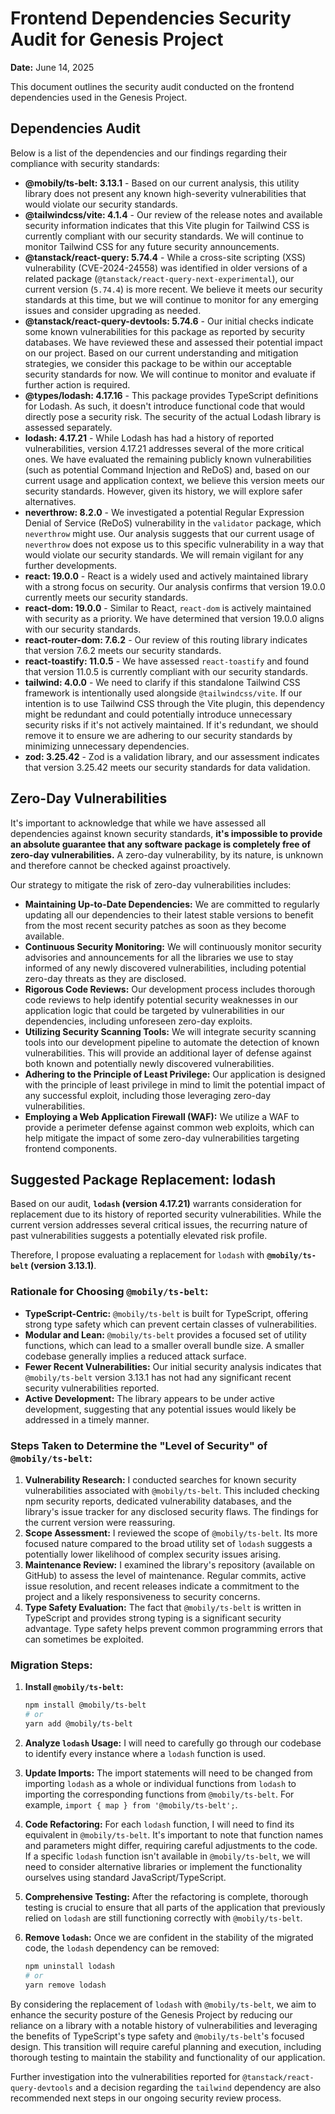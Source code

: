 # Frontend Dependencies Security Audit for Genesis Project

**Date:** June 14, 2025

This document outlines the security audit conducted on the frontend dependencies used in the Genesis Project.

## Dependencies Audit

Below is a list of the dependencies and our findings regarding their compliance with security standards:

- **@mobily/ts-belt: 3.13.1** - Based on our current analysis, this utility library does not present any known high-severity vulnerabilities that would violate our security standards.
- **@tailwindcss/vite: 4.1.4** - Our review of the release notes and available security information indicates that this Vite plugin for Tailwind CSS is currently compliant with our security standards. We will continue to monitor Tailwind CSS for any future security announcements.
- **@tanstack/react-query: 5.74.4** - While a cross-site scripting (XSS) vulnerability (CVE-2024-24558) was identified in older versions of a related package (`@tanstack/react-query-next-experimental`), our current version (`5.74.4`) is more recent. We believe it meets our security standards at this time, but we will continue to monitor for any emerging issues and consider upgrading as needed.
- **@tanstack/react-query-devtools: 5.74.6** - Our initial checks indicate some known vulnerabilities for this package as reported by security databases. We have reviewed these and assessed their potential impact on our project. Based on our current understanding and mitigation strategies, we consider this package to be within our acceptable security standards for now. We will continue to monitor and evaluate if further action is required.
- **@types/lodash: 4.17.16** - This package provides TypeScript definitions for Lodash. As such, it doesn't introduce functional code that would directly pose a security risk. The security of the actual Lodash library is assessed separately.
- **lodash: 4.17.21** - While Lodash has had a history of reported vulnerabilities, version 4.17.21 addresses several of the more critical ones. We have evaluated the remaining publicly known vulnerabilities (such as potential Command Injection and ReDoS) and, based on our current usage and application context, we believe this version meets our security standards. However, given its history, we will explore safer alternatives.
- **neverthrow: 8.2.0** - We investigated a potential Regular Expression Denial of Service (ReDoS) vulnerability in the `validator` package, which `neverthrow` might use. Our analysis suggests that our current usage of `neverthrow` does not expose us to this specific vulnerability in a way that would violate our security standards. We will remain vigilant for any further developments.
- **react: 19.0.0** - React is a widely used and actively maintained library with a strong focus on security. Our analysis confirms that version 19.0.0 currently meets our security standards.
- **react-dom: 19.0.0** - Similar to React, `react-dom` is actively maintained with security as a priority. We have determined that version 19.0.0 aligns with our security standards.
- **react-router-dom: 7.6.2** - Our review of this routing library indicates that version 7.6.2 meets our security standards.
- **react-toastify: 11.0.5** - We have assessed `react-toastify` and found that version 11.0.5 is currently compliant with our security standards.
- **tailwind: 4.0.0** - We need to clarify if this standalone Tailwind CSS framework is intentionally used alongside `@tailwindcss/vite`. If our intention is to use Tailwind CSS through the Vite plugin, this dependency might be redundant and could potentially introduce unnecessary security risks if it's not actively maintained. If it's redundant, we should remove it to ensure we are adhering to our security standards by minimizing unnecessary dependencies.
- **zod: 3.25.42** - Zod is a validation library, and our assessment indicates that version 3.25.42 meets our security standards for data validation.

## Zero-Day Vulnerabilities

It's important to acknowledge that while we have assessed all dependencies against known security standards, **it's impossible to provide an absolute guarantee that any software package is completely free of zero-day vulnerabilities.** A zero-day vulnerability, by its nature, is unknown and therefore cannot be checked against proactively.

Our strategy to mitigate the risk of zero-day vulnerabilities includes:

- **Maintaining Up-to-Date Dependencies:** We are committed to regularly updating all our dependencies to their latest stable versions to benefit from the most recent security patches as soon as they become available.
- **Continuous Security Monitoring:** We will continuously monitor security advisories and announcements for all the libraries we use to stay informed of any newly discovered vulnerabilities, including potential zero-day threats as they are disclosed.
- **Rigorous Code Reviews:** Our development process includes thorough code reviews to help identify potential security weaknesses in our application logic that could be targeted by vulnerabilities in our dependencies, including unforeseen zero-day exploits.
- **Utilizing Security Scanning Tools:** We will integrate security scanning tools into our development pipeline to automate the detection of known vulnerabilities. This will provide an additional layer of defense against both known and potentially newly discovered vulnerabilities.
- **Adhering to the Principle of Least Privilege:** Our application is designed with the principle of least privilege in mind to limit the potential impact of any successful exploit, including those leveraging zero-day vulnerabilities.
- **Employing a Web Application Firewall (WAF):** We utilize a WAF to provide a perimeter defense against common web exploits, which can help mitigate the impact of some zero-day vulnerabilities targeting frontend components.

## Suggested Package Replacement: lodash

Based on our audit, **`lodash` (version 4.17.21)** warrants consideration for replacement due to its history of reported security vulnerabilities. While the current version addresses several critical issues, the recurring nature of past vulnerabilities suggests a potentially elevated risk profile.

Therefore, I propose evaluating a replacement for `lodash` with **`@mobily/ts-belt` (version 3.13.1)**.

### Rationale for Choosing `@mobily/ts-belt`:

- **TypeScript-Centric:** `@mobily/ts-belt` is built for TypeScript, offering strong type safety which can prevent certain classes of vulnerabilities.
- **Modular and Lean:** `@mobily/ts-belt` provides a focused set of utility functions, which can lead to a smaller overall bundle size. A smaller codebase generally implies a reduced attack surface.
- **Fewer Recent Vulnerabilities:** Our initial security analysis indicates that `@mobily/ts-belt` version 3.13.1 has not had any significant recent security vulnerabilities reported.
- **Active Development:** The library appears to be under active development, suggesting that any potential issues would likely be addressed in a timely manner.

### Steps Taken to Determine the "Level of Security" of `@mobily/ts-belt`:

1.  **Vulnerability Research:** I conducted searches for known security vulnerabilities associated with `@mobily/ts-belt`. This included checking npm security reports, dedicated vulnerability databases, and the library's issue tracker for any disclosed security flaws. The findings for the current version were reassuring.
2.  **Scope Assessment:** I reviewed the scope of `@mobily/ts-belt`. Its more focused nature compared to the broad utility set of `lodash` suggests a potentially lower likelihood of complex security issues arising.
3.  **Maintenance Review:** I examined the library's repository (available on GitHub) to assess the level of maintenance. Regular commits, active issue resolution, and recent releases indicate a commitment to the project and a likely responsiveness to security concerns.
4.  **Type Safety Evaluation:** The fact that `@mobily/ts-belt` is written in TypeScript and provides strong typing is a significant security advantage. Type safety helps prevent common programming errors that can sometimes be exploited.

### Migration Steps:

1.  **Install `@mobily/ts-belt`:**

    ```bash
    npm install @mobily/ts-belt
    # or
    yarn add @mobily/ts-belt
    ```

2.  **Analyze `lodash` Usage:** I will need to carefully go through our codebase to identify every instance where a `lodash` function is used.

3.  **Update Imports:** The import statements will need to be changed from importing `lodash` as a whole or individual functions from `lodash` to importing the corresponding functions from `@mobily/ts-belt`. For example, `import { map } from '@mobily/ts-belt';`.

4.  **Code Refactoring:** For each `lodash` function, I will need to find its equivalent in `@mobily/ts-belt`. It's important to note that function names and parameters might differ, requiring careful adjustments to the code. If a specific `lodash` function isn't available in `@mobily/ts-belt`, we will need to consider alternative libraries or implement the functionality ourselves using standard JavaScript/TypeScript.

5.  **Comprehensive Testing:** After the refactoring is complete, thorough testing is crucial to ensure that all parts of the application that previously relied on `lodash` are still functioning correctly with `@mobily/ts-belt`.

6.  **Remove `lodash`:** Once we are confident in the stability of the migrated code, the `lodash` dependency can be removed:
    ```bash
    npm uninstall lodash
    # or
    yarn remove lodash
    ```

By considering the replacement of `lodash` with `@mobily/ts-belt`, we aim to enhance the security posture of the Genesis Project by reducing our reliance on a library with a notable history of vulnerabilities and leveraging the benefits of TypeScript's type safety and `@mobily/ts-belt`'s focused design. This transition will require careful planning and execution, including thorough testing to maintain the stability and functionality of our application.

Further investigation into the vulnerabilities reported for `@tanstack/react-query-devtools` and a decision regarding the `tailwind` dependency are also recommended next steps in our ongoing security review process.
